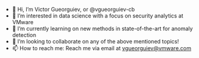 - 👋 Hi, I’m Victor Gueorguiev, or @vgueorguiev-cb
- 👀 I’m interested in data science with a focus on security analytics at VMware
- 🌱 I’m currently learning on new methods in state-of-the-art for anomaly detection
- 💞️ I’m looking to collaborate on any of the above mentioned topics!
- 📫 How to reach me: Reach me via email at vgueorguiev@vmware.com

<!---
vgueorguiev-cb/vgueorguiev-cb is a ✨ special ✨ repository because its `README.md` (this file) appears on your GitHub profile.
You can click the Preview link to take a look at your changes.
--->

